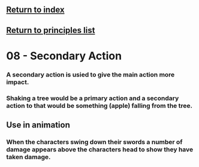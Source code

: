 ## <a href="../index">Return to index</a>

## <a href="principles">Return to principles list</a>


# 08 - Secondary Action

### A secondary action is usied to give the main action more impact.
### Shaking a tree would be a primary action and a secondary action to that would be something (apple) falling from the tree.

## Use in animation
### When the characters swing down their swords a number of damage appears above the characters head to show they have taken damage.